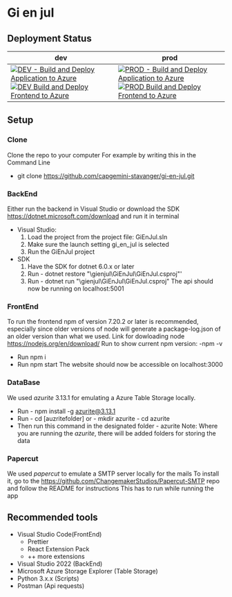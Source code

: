 # Gi en jul

## Deployment Status
|dev|prod|
|---|---|
[![DEV - Build and Deploy Application to Azure](https://github.com/capgemini-stavanger/gi-en-jul/actions/workflows/DEV_CD_backend.yml/badge.svg)](https://github.com/capgemini-stavanger/gi-en-jul/actions/workflows/DEV_CD_backend.yml) [![DEV Build and Deploy Frontend to Azure](https://github.com/capgemini-stavanger/gi-en-jul/actions/workflows/DEV_CD_frontend.yml/badge.svg)](https://github.com/capgemini-stavanger/gi-en-jul/actions/workflows/DEV_CD_frontend.yml) | [![PROD - Build and Deploy Application to Azure](https://github.com/capgemini-stavanger/gi-en-jul/actions/workflows/PROD_CD_backend.yml/badge.svg)](https://github.com/capgemini-stavanger/gi-en-jul/actions/workflows/PROD_CD_backend.yml) [![PROD Build and Deploy Frontend to Azure](https://github.com/capgemini-stavanger/gi-en-jul/actions/workflows/PROD_CD_frontend.yml/badge.svg)](https://github.com/capgemini-stavanger/gi-en-jul/actions/workflows/PROD_CD_frontend.yml)


## Setup

### Clone
Clone the repo to your computer
For example by writing this in the Command Line
- git clone https://github.com/capgemini-stavanger/gi-en-jul.git

### BackEnd
Either run the backend in Visual Studio or download the SDK https://dotnet.microsoft.com/download and run it in terminal
* Visual Studio: 
  1. Load the project from the project file: GiEnJul.sln 
  2. Make sure the launch setting gi_en_jul is selected
  3. Run the GiEnJul project
* SDK
  1. Have the SDK for dotnet 6.0.x or later
  2. Run - dotnet restore "\gienjul\GiEnJul\GiEnJul.csproj"'
  3. Run - dotnet run "\gienjul\GiEnJul\GiEnJul.csproj"
 The api should now be running on localhost:5001

### FrontEnd
To run the frontend npm of version 7.20.2 or later is recommended, especially since older versions of node will generate a package-log.json of an older version than what we used.
Link for dowloading node https://nodejs.org/en/download/
Run to show current npm version:  -npm -v

* Run npm i
* Run npm start
The website should now be accessible on localhost:3000

### DataBase
We used *azurite* 3.13.1 for emulating a Azure Table Storage locally.
* Run - npm install -g azurite@3.13.1
* Run - cd [auzritefolder] or - mkdir azurite - cd azurite
* Then run this command in the designated folder - azurite 
Note: Where you are running the *azurite*, there will be added folders for storing the data

### Papercut
We used *papercut* to emulate a SMTP server locally for the mails
To install it, go to the https://github.com/ChangemakerStudios/Papercut-SMTP repo and follow the README for instructions
This has to run while running the app

## Recommended tools
* Visual Studio Code(FrontEnd)
    * Prettier
    * React Extension Pack
    * ++ more extensions
* Visual Studio 2022 (BackEnd)
* Microsoft Azure Storage Explorer (Table Storage)
* Python 3.x.x (Scripts)
* Postman (Api requests)
